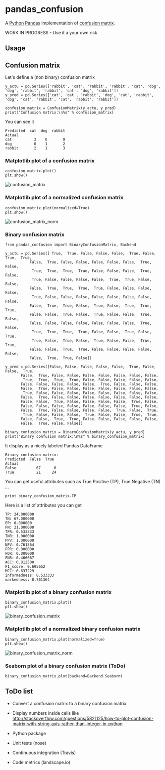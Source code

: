 # pandas_confusion

A [Python]() [Pandas](http://pandas.pydata.org/) implementation of [confusion matrix](https://en.wikipedia.org/wiki/Confusion_matrix).

WORK IN PROGRESS - Use it a your own risk

## Usage

## Confusion matrix

Let's define a (non binary) confusion matrix

    y_actu = pd.Series(['rabbit', 'cat', 'rabbit', 'rabbit', 'cat', 'dog', 'dog', 'rabbit', 'rabbit', 'cat', 'dog', 'rabbit'])
    y_pred = pd.Series(['cat', 'cat', 'rabbit', 'dog', 'cat', 'rabbit', 'dog', 'cat', 'rabbit', 'cat', 'rabbit', 'rabbit'])

    confusion_matrix = ConfusionMatrix(y_actu, y_pred)
    print("Confusion matrix:\n%s" % confusion_matrix)

You can see it

    Predicted  cat  dog  rabbit
    Actual
    cat          3    0       0
    dog          0    1       2
    rabbit       2    1       3


### Matplotlib plot of a confusion matrix

    confusion_matrix.plot()
    plt.show()

![confusion_matrix](screenshots/binary_confusion_matrix.png)

### Matplotlib plot of a normalized confusion matrix

    confusion_matrix.plot(normalized=True)
    plt.show()

![confusion_matrix_norm](screenshots/confusion_matrix_norm.png)

### Binary confusion matrix

    from pandas_confusion import BinaryConfusionMatrix, Backend

    y_actu = pd.Series([ True,  True, False, False, False,  True, False,  True,  True,
               False,  True, False, False, False, False, False,  True, False,
                True,  True,  True,  True, False, False, False,  True, False,
                True, False, False, False, False,  True,  True, False, False,
               False,  True,  True,  True,  True, False, False, False, False,
                True, False, False, False, False, False, False, False, False,
               False,  True,  True, False,  True, False,  True,  True,  True,
               False, False,  True, False,  True, False, False,  True, False,
               False, False, False, False, False, False, False,  True, False,
                True,  True,  True,  True, False, False,  True, False,  True,
                True, False,  True, False,  True, False, False,  True,  True,
               False, False,  True,  True, False, False, False, False, False,
               False,  True,  True, False])

    y_pred = pd.Series([False, False, False, False, False,  True, False, False,  True,
           False,  True, False, False, False, False, False, False, False,
            True,  True,  True,  True, False, False, False, False, False,
           False, False, False, False, False,  True, False, False, False,
           False,  True, False, False, False, False, False, False, False,
            True, False, False, False, False, False, False, False, False,
           False,  True, False, False, False, False, False, False, False,
           False, False,  True, False, False, False, False,  True, False,
           False, False, False, False, False, False, False,  True, False,
           False,  True, False, False, False, False,  True, False,  True,
            True, False, False, False,  True, False, False,  True,  True,
           False, False,  True,  True, False, False, False, False, False,
           False,  True, False, False])

    binary_confusion_matrix = BinaryConfusionMatrix(y_actu, y_pred)
    print("Binary confusion matrix:\n%s" % binary_confusion_matrix)


It display as a nicely labeled Pandas DataFrame

    Binary confusion matrix:
    Predicted  False  True
    Actual
    False         67      0
    True          21     24

You can get useful attributes such as True Positive (TP), True Negative (TN) ...

    print binary_confusion_matrix.TP

Here is a list of attributes you can get

    TP: 24.000000
    TN: 67.000000
    FP: 0.000000
    FN: 21.000000
    TPR: 0.533333
    TNR: 1.000000
    PPV: 1.000000
    NPV: 0.761364
    FPR: 0.000000
    FDR: 0.000000
    FNR: 0.466667
    ACC: 0.812500
    F1_score: 0.695652
    MCC: 0.637229
    informedness: 0.533333
    markedness: 0.761364

### Matplotlib plot of a binary confusion matrix

    binary_confusion_matrix.plot()
    plt.show()

![binary_confusion_matrix](screenshots/binary_confusion_matrix.png)

### Matplotlib plot of a normalized binary confusion matrix

    binary_confusion_matrix.plot(normalized=True)
    plt.show()

![binary_confusion_matrix_norm](screenshots/binary_confusion_matrix_norm.png)

### Seaborn plot of a binary confusion matrix (ToDo)

    binary_confusion_matrix.plot(backend=Backend.Seaborn)

## ToDo list

* Convert a confusion matrix to a binary confusion matrix

* Display numbers inside cells like http://stackoverflow.com/questions/5821125/how-to-plot-confusion-matrix-with-string-axis-rather-than-integer-in-python

* Python package

* Unit tests (nose)

* Continuous integration (Travis)

* Code metrics (landscape.io)
